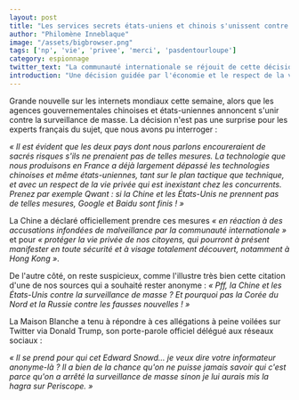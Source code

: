 ```yaml
---
layout: post
title: "Les services secrets états-uniens et chinois s'unissent contre la surveillance de masse"
author: "Philomène Inneblaque"
image: "/assets/bigbrowser.png"
tags: ['np', 'vie', 'privee', 'merci', 'pasdentourloupe']
category: espionnage
twitter_text: "La communauté internationale se réjouit de cette décision historique"
introduction: "Une décision guidée par l'économie et le respect de la vie privée"
---
```


Grande nouvelle sur les internets mondiaux cette semaine, alors que les agences
gouvernementales chinoises et états-uniennes annoncent s'unir contre la
surveillance de masse. La décision n'est pas une surprise pour les experts
français du sujet, que nous avons pu interroger :

*« Il est évident que les deux pays dont nous parlons encoureraient de sacrés
risques s'ils ne prenaient pas de telles mesures. La technologie que nous
produisons en France a déjà largement dépassé les technologies chinoises et même
états-uniennes, tant sur le plan tactique que technique, et avec un respect
de la vie privée qui est inexistant chez les concurrents. Prenez par exemple
Qwant : si la Chine et les États-Unis ne prennent pas de telles mesures,
Google et Baidu sont finis ! »*

La Chine a déclaré officiellement prendre ces mesures *« en réaction à des
accusations infondées de malveillance par la communauté internationale »* et
pour *« protéger la vie privée de nos citoyens, qui pourront à présent
manifester en toute sécurité et à visage totalement découvert, notamment à
Hong Kong »*.

De l'autre côté, on reste suspicieux, comme l'illustre très bien cette citation
d'une de nos sources qui a souhaité rester anonyme : *« Pff, la Chine et les
États-Unis contre la surveillance de masse ? Et pourquoi pas la Corée du Nord
et la Russie contre les fausses nouvelles ! »*

La Maison Blanche a tenu à répondre à ces allégations à peine voilées sur
Twitter via Donald Trump, son porte-parole officiel délégué aux réseaux
sociaux :

*« Il se prend pour qui cet Edward Snowd… je veux dire votre informateur
anonyme-là ? Il a bien de la chance qu'on ne puisse jamais savoir qui c'est
parce qu'on a arrêté la surveillance de masse sinon je lui aurais mis la hagra
sur Periscope. »*
